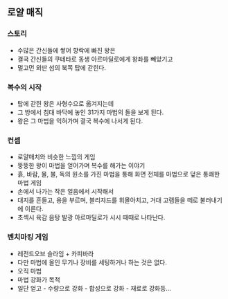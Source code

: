 ## 로얄 매직

### 스토리
- 수많은 간신들에 쌓어 향락에 빠진 왕은
- 결국 간신들의 쿠테타로 동생 아르마딜로에게 왕좌를 빼았기고
- 멀고먼 외딴 섬의 북쪽 탑에 갇힌다.

### 복수의 시작
- 탑에 갇힌 왕은 사형수으로 옮겨지는데
- 그 방에서 침대 바닥에 놓인 31가지 마법의 돌을 보게 된다.
- 왕은 그 마법을 익혀가며 결국 복수에 나서게 된다.

### 컨셉
- 로얄매치와 비슷한 느낌의 게임
- 뚱뚱한 왕이 마법을 얻어가며 복수를 해가는 이야기
- 흙, 바람, 물, 불, 독의 원소를 가진 마법을 통해 화면 전체를 마법으로 덮은 통쾌한 마법 게임
- 손에서 나가는 작은 얼음에서 시작해서
- 대지를 흔들고, 용을 부르며, 블리쟈드를 휘몰아치고, 거대 고램들을 떼로 불러내기에 이른다.
- 초섹시 육감 음탕 발광 아르마딜로가 시시 때때로 나타난다.

### 벤치마킹 게임
- 레전드오브 슬라임 + 카피바라
- 다만 마법에 올인 무기나 장비를 세팅하거나 하는 것은 없다.
- 오직 마법
- 마법 강화가 목적
- 일단 얻고 - 수량으로 강화 - 합성으로 강화 - 재료로 강화등...
